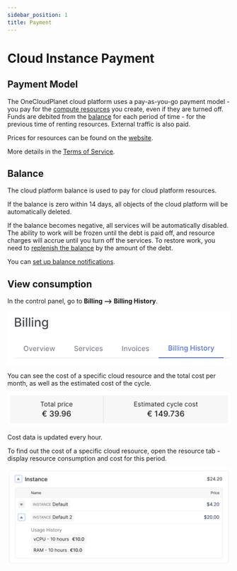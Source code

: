 ```yaml
---
sidebar_position: 1
title: Payment
---
```


# Cloud Instance Payment

## Payment Model

The OneCloudPlanet cloud platform uses a pay-as-you-go payment model - you pay for the [compute resources](#) you create, even if they are turned off. Funds are debited from the [balance](#) for each period of time - for the previous time of renting resources. External traffic is also paid.

Prices for resources can be found on the [website](#).

More details in the [Terms of Service](#).

## Balance

The cloud platform balance is used to pay for cloud platform resources.

If the balance is zero within 14 days, all objects of the cloud platform will be automatically deleted.

If the balance becomes negative, all services will be automatically disabled. The ability to work will be frozen until the debt is paid off, and resource charges will accrue until you turn off the services. To restore work, you need to [replenish the balance](#) by the amount of the debt.

You can [set up balance notifications](#).

## View consumption

In the control panel, go to **Billing ⟶ Billing History**.

![](../img/ic-bill-1.svg)

You can see the cost of a specific cloud resource and the total cost per month, as well as the estimated cost of the cycle.

![](../img/ic-bill-2.svg)

Cost data is updated every hour.

To find out the cost of a specific cloud resource, open the resource tab - display resource consumption and cost for this period.

![](../img/ic-bill-3.svg)
